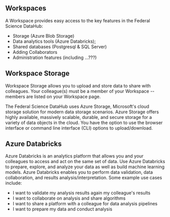 ## Workspaces

A Workspace provides easy access to the key features in the Federal Science DataHub:
- Storage (Azure Blob Storage)
- Data analytics tools (Azure Databricks); 
- Shared databases (Postgresql & SQL Server)
- Adding Collaborators
- Administration features (including ...???)

## Workspace Storage

Workspace Storage allows you to upload and store data to share with colleagues. Your colleague(s) must be a member of your Workspace -- members are listed on your Workspace page.

The Federal Science DataHub uses Azure Storage, Microsoft's cloud storage solution for modern data storage scenarios. Azure Storage offers highly available, massively scalable, durable, and secure storage for a variety of data objects in the cloud. You have the option to use the browser interface or command line interface (CLI) options to upload/download.

## Azure Databricks

Azure Databricks is an analytics platform that allows you and your colleagues to access and act on the same set of data. Use Azure Databricks to prepare, explore, and analyze your data as well as build machine learning models. Azure Databricks enables you to perform data validation, data collaboration, and results analysis/interpretation. Some example use cases include:

- I want to validate my analysis results again my colleague's results
- I want to collaborate on analysis and share algorithms
- I want to share a platform with a colleague for data analysis pipelines
- I want to prepare my data and conduct analysis
